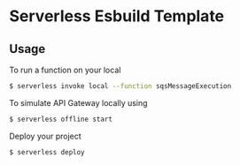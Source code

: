 # Serverless Esbuild Template
## Usage 
To run a function on your local

```bash
$ serverless invoke local --function sqsMessageExecution
```

To simulate API Gateway locally using 
```bash
$ serverless offline start
```

Deploy your project
```bash
$ serverless deploy
```

